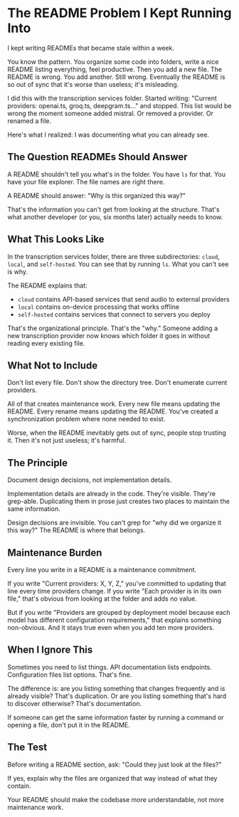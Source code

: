 # The README Problem I Kept Running Into

I kept writing READMEs that became stale within a week.

You know the pattern. You organize some code into folders, write a nice README listing everything, feel productive. Then you add a new file. The README is wrong. You add another. Still wrong. Eventually the README is so out of sync that it's worse than useless; it's misleading.

I did this with the transcription services folder. Started writing: "Current providers: openai.ts, groq.ts, deepgram.ts..." and stopped. This list would be wrong the moment someone added mistral. Or removed a provider. Or renamed a file.

Here's what I realized: I was documenting what you can already see.

## The Question READMEs Should Answer

A README shouldn't tell you what's in the folder. You have `ls` for that. You have your file explorer. The file names are right there.

A README should answer: "Why is this organized this way?"

That's the information you can't get from looking at the structure. That's what another developer (or you, six months later) actually needs to know.

## What This Looks Like

In the transcription services folder, there are three subdirectories: `cloud`, `local`, and `self-hosted`. You can see that by running `ls`. What you can't see is why.

The README explains that:
- `cloud` contains API-based services that send audio to external providers
- `local` contains on-device processing that works offline
- `self-hosted` contains services that connect to servers you deploy

That's the organizational principle. That's the "why." Someone adding a new transcription provider now knows which folder it goes in without reading every existing file.

## What Not to Include

Don't list every file. Don't show the directory tree. Don't enumerate current providers.

All of that creates maintenance work. Every new file means updating the README. Every rename means updating the README. You've created a synchronization problem where none needed to exist.

Worse, when the README inevitably gets out of sync, people stop trusting it. Then it's not just useless; it's harmful.

## The Principle

Document design decisions, not implementation details.

Implementation details are already in the code. They're visible. They're grep-able. Duplicating them in prose just creates two places to maintain the same information.

Design decisions are invisible. You can't grep for "why did we organize it this way?" The README is where that belongs.

## Maintenance Burden

Every line you write in a README is a maintenance commitment.

If you write "Current providers: X, Y, Z," you've committed to updating that line every time providers change. If you write "Each provider is in its own file," that's obvious from looking at the folder and adds no value.

But if you write "Providers are grouped by deployment model because each model has different configuration requirements," that explains something non-obvious. And it stays true even when you add ten more providers.

## When I Ignore This

Sometimes you need to list things. API documentation lists endpoints. Configuration files list options. That's fine.

The difference is: are you listing something that changes frequently and is already visible? That's duplication. Or are you listing something that's hard to discover otherwise? That's documentation.

If someone can get the same information faster by running a command or opening a file, don't put it in the README.

## The Test

Before writing a README section, ask: "Could they just look at the files?"

If yes, explain why the files are organized that way instead of what they contain.

Your README should make the codebase more understandable, not more maintenance work.
